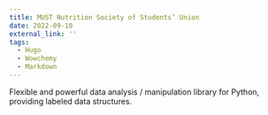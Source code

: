 ```yaml
---
title: MUST Nutrition Society of Students’ Union
date: 2022-09-10
external_link: ''
tags:
  - Hugo
  - Wowchemy
  - Markdown
---
```


Flexible and powerful data analysis / manipulation library for Python, providing labeled data structures.

<!--more-->
